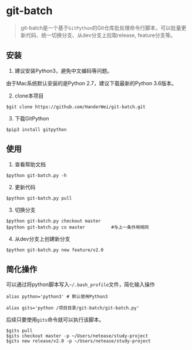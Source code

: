 # git-batch

> git-batch是一个基于`GitPython`的Git仓库批处理命令行脚本，可以批量更新代码、统一切换分支、从dev分支上拉取release, feature分支等。

## 安装
1. 建议安装Python3，避免中文编码等问题。

由于Mac系统默认安装的是Python 2.7，建议下载最新的Python 3.6版本。

2. clone本项目

```
$git clone https://github.com/HanderWei/git-batch.git
```

3. 下载GitPython

```
$pip3 install gitpython
```

## 使用
1. 查看帮助文档

```
$python git-batch.py -h
```

2. 更新代码

```
$python git-batch.py pull
```

3. 切换分支

```
$python git-batch.py checkout master
$python git-batch.py co master          #与上一条作用相同
```

4. 从dev分支上创建新分支

```
$python git-batch.py new feature/v2.0
```

## 简化操作

可以通过将python脚本写入`~/.bash_profile`文件，简化输入操作

```
alias python='python3' # 默认使用Python3

alias gits='python /项目目录/git-batch/git-batch.py'
```

后续只要使用`gits`命令就可以执行该脚本。

```
$gits pull
$gits checkout master -p ~/Users/netease/study-project
$gits new release/v2.0 -p ~/Users/netease/study-project
```